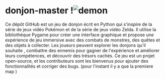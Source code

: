  # donjon-master  !![demon](https://user-images.githubusercontent.com/97172783/214098130-daa58c52-06d8-4adf-adaa-18ee93bd91eb.png)


Ce dépôt GitHub est un jeu de donjon écrit en Python qui s'inspire de la série de jeux vidéo Pokémon et de la série de jeux vidéo Zelda.
Il utilise la bibliothèque Pygame pour créer une interface graphique et propose une expérience de jeu immersive avec des combats de monstres, des quêtes et des objets à collecter.
Les joueurs peuvent explorer les donjons qu'il souhaite , combattre des ennemis pour gagner de l'expérience et améliorer leurs compétences, et découvrir des trésors cachés.
Ce jeu est un projet open-source, et les contributeurs sont les bienvenus pour ajouter des fonctionnalités et corriger des bugs.
(pour l'instant il y a que la premiere map )

